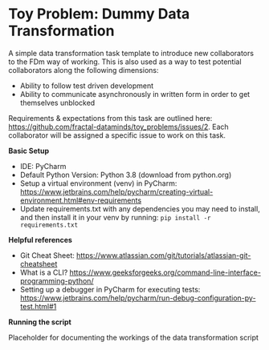 # Toy Problem: Dummy Data Transformation
A simple data transformation task template to introduce new collaborators to the FDm way of working. This is also used as a way to test potential collaborators along the following dimensions:
- Ability to follow test driven development
- Ability to communicate asynchronously in written form in order to get themselves unblocked

Requirements & expectations from this task are outlined here: https://github.com/fractal-dataminds/toy_problems/issues/2. 
Each collaborator will be assigned a specific issue to work on this task.  

**Basic Setup**
* IDE: PyCharm 
* Default Python Version: Python 3.8 (download from python.org)
* Setup a virtual environment (venv) in PyCharm: 
https://www.jetbrains.com/help/pycharm/creating-virtual-environment.html#env-requirements
* Update requirements.txt with any dependencies you may need to install, and then install it in your venv by running: 
`pip install -r requirements.txt`


**Helpful references**
* Git Cheat Sheet: https://www.atlassian.com/git/tutorials/atlassian-git-cheatsheet
* What is a CLI? https://www.geeksforgeeks.org/command-line-interface-programming-python/
* Setting up a debugger in PyCharm for executing tests:
https://www.jetbrains.com/help/pycharm/run-debug-configuration-py-test.html#1

**Running the script**

Placeholder for documenting the workings of the data transformation script
 
